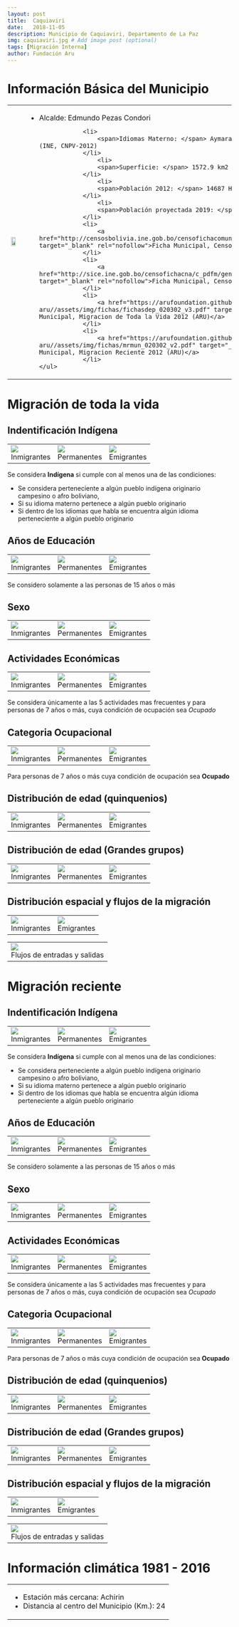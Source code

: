 ```yaml
---
layout: post
title:  Caquiaviri
date:   2018-11-05
description: Municipio de Caquiaviri, Departamento de La Paz
img: caquiaviri.jpg # Add image post (optional)
tags: [Migración Interna]
author: Fundación Aru
---
```


# Información Básica del Municipio

<table>
<tr>
<td>
<img src="https://arufoundation.github.io/oim-aru//assets/img/mun020302.pdf" width="70%" height="70%"/>
</td>
<td>

<ul><!-- left column -->
			<li><span>Alcalde: </span>  Edmundo Pezas Condori </li>
			
				<li>
					<span>Idiomas Materno: </span> Aymara 72%, Castellano 24%, Otros 4%. (INE, CNPV-2012)
				</li>
					<li>
					<span>Superficie: </span> 1572.9 km2
				</li>
					<li>
					<span>Población 2012: </span> 14687 Hab. (INE, CNPV-2012)
				</li>
					<li>
					<span>Población proyectada 2019: </span> 15372 Hab. (INE)
				</li>
				<li>
					<a href="http://censosbolivia.ine.gob.bo/censofichacomunidad/c_pdfm/generar_pdf/02/03/02/x" target="_blank" rel="nofollow">Ficha Municipal, Censo de Población 2012 (INE)</a>
				</li>
				<li>
					<a href="http://sice.ine.gob.bo/censofichacna/c_pdfm/generar_pdf/02/03/02/x" target="_blank" rel="nofollow">Ficha Municipal, Censo Agropecuario 2013 (INE)</a>
				</li>
				<li>
					<a href="https://arufoundation.github.io/oim-aru//assets/img/fichas/fichasdep_020302_v3.pdf" target="_blank" rel="nofollow">Ficha Municipal, Migracion de Toda la Vida 2012 (ARU)</a>
				</li>
				<li>
					<a href="https://arufoundation.github.io/oim-aru//assets/img/fichas/mrmun_020302_v2.pdf" target="_blank" rel="nofollow">Ficha Municipal, Migracion Reciente 2012 (ARU)</a>
				</li>
	</ul>

</td>
</tr>
</table>

# Migración de toda la vida

## Indentificación Indígena

<table>
<tr>
<td>
<img src="https://arufoundation.github.io/oim-aru//assets/img/fig/mt/etniai020302.pdf"/>
<div>Inmigrantes</div>
</td>
<td>
<img src="https://arufoundation.github.io/oim-aru//assets/img/fig/mt/etniap020302.pdf"/>
<div>Permanentes</div>
</td>
<td>
<img src="https://arufoundation.github.io/oim-aru//assets/img/fig/mt/etniao020302.pdf"/>
<div>Emigrantes</div>
</td>
</tr>
</table>

Se considera **Indígena** si cumple con al menos una de las condiciones:

* Se considera perteneciente a algún pueblo indígena originario campesino o afro boliviano,
* Si su idioma materno pertenece a algún pueblo originario
* Si dentro de los idiomas que habla se encuentra algún idioma perteneciente a algún pueblo originario

## Años de Educación

<table>
<tr>
<td>
<img src="https://arufoundation.github.io/oim-aru//assets/img/fig/mt/yedui020302.pdf"/>
<div>Inmigrantes</div>
</td>
<td>
<img src="https://arufoundation.github.io/oim-aru//assets/img/fig/mt/yedup020302.pdf"/>
<div>Permanentes</div>
</td>
<td>
<img src="https://arufoundation.github.io/oim-aru//assets/img/fig/mt/yeduo020302.pdf"/>
<div>Emigrantes</div>
</td>
</tr>
</table>

Se considero solamente a las personas de 15 años o más

## Sexo

<table>
<tr>
<td>
<img src="https://arufoundation.github.io/oim-aru//assets/img/fig/mt/sexin020302.pdf"/>
<div>Inmigrantes</div>
</td>
<td>
<img src="https://arufoundation.github.io/oim-aru//assets/img/fig/mt/sexper020302.pdf"/>
<div>Permanentes</div>
</td>
<td>
<img src="https://arufoundation.github.io/oim-aru//assets/img/fig/mt/sexout020302.pdf"/>
<div>Emigrantes</div>
</td>
</tr>
</table>

## Actividades Económicas

<table>
<tr>
<td>
<img src="https://arufoundation.github.io/oim-aru//assets/img/fig/mt/actin020302.pdf"/>
<div>Inmigrantes</div>
</td>
<td>
<img src="https://arufoundation.github.io/oim-aru//assets/img/fig/mt/actper020302.pdf"/>
<div>Permanentes</div>
</td>
<td>
<img src="https://arufoundation.github.io/oim-aru//assets/img/fig/mt/actout020302.pdf"/>
<div>Emigrantes</div>
</td>
</tr>
</table>

Se considera únicamente a las 5 actividades mas frecuentes y para personas de 7 años o más, cuya condición de ocupación sea *Ocupado*

## Categoria Ocupacional

<table>
<tr>
<td>
<img src="https://arufoundation.github.io/oim-aru//assets/img/fig/mt/ctin020302.pdf"/>
<div>Inmigrantes</div>
</td>
<td>
<img src="https://arufoundation.github.io/oim-aru//assets/img/fig/mt/ctper020302.pdf"/>
<div>Permanentes</div>
</td>
<td>
<img src="https://arufoundation.github.io/oim-aru//assets/img/fig/mt/ctout020302.pdf"/>
<div>Emigrantes</div>
</td>
</tr>
</table>

Para personas de 7 años o más cuya condición de ocupación sea **Ocupado**

## Distribución de edad (quinquenios)

<table>
<tr>
<td>
<img src="https://arufoundation.github.io/oim-aru//assets/img/fig/mt/agesin020302.pdf"/>
<div>Inmigrantes</div>
</td>
<td>
<img src="https://arufoundation.github.io/oim-aru//assets/img/fig/mt/agesper020302.pdf"/>
<div>Permanentes</div>
</td>
<td>
<img src="https://arufoundation.github.io/oim-aru//assets/img/fig/mt/agesout020302.pdf"/>
<div>Emigrantes</div>
</td>
</tr>
</table>

## Distribución de edad (Grandes grupos)

<table>
<tr>
<td>
<img src="https://arufoundation.github.io/oim-aru//assets/img/fig/mt/agegin020302.pdf"/>
<div>Inmigrantes</div>
</td>
<td>
<img src="https://arufoundation.github.io/oim-aru//assets/img/fig/mt/agegper020302.pdf"/>
<div>Permanentes</div>
</td>
<td>
<img src="https://arufoundation.github.io/oim-aru//assets/img/fig/mt/agegout020302.pdf"/>
<div>Emigrantes</div>
</td>
</tr>
</table>

## Distribución espacial y flujos de la migración

<table>
<tr>
<td>
<img src="https://arufoundation.github.io/oim-aru//assets/img/fig/mt/mpi020302.jpg"/>
<div>Inmigrantes</div>
</td>
<td>
<img src="https://arufoundation.github.io/oim-aru//assets/img/fig/mt/mpo020302.jpg"/>
<div>Emigrantes</div>
</td>
</tr>
</table>

<table align="middle">
<tr>
<td>
<img src="https://arufoundation.github.io/oim-aru//assets/img/fig/mt/flujo020302.pdf" />
<div>Flujos de entradas y salidas</div>
</td>
</tr>
</table>

# Migración reciente


## Indentificación Indígena

<table>
<tr>
<td>
<img src="https://arufoundation.github.io/oim-aru//assets/img/fig/mr/etniai020302.pdf"/>
<div>Inmigrantes</div>
</td>
<td>
<img src="https://arufoundation.github.io/oim-aru//assets/img/fig/mr/etniap020302.pdf"/>
<div>Permanentes</div>
</td>
<td>
<img src="https://arufoundation.github.io/oim-aru//assets/img/fig/mr/etniao020302.pdf"/>
<div>Emigrantes</div>
</td>
</tr>
</table>

Se considera **Indígena** si cumple con al menos una de las condiciones:

* Se considera perteneciente a algún pueblo indígena originario campesino o afro boliviano,
* Si su idioma materno pertenece a algún pueblo originario
* Si dentro de los idiomas que habla se encuentra algún idioma perteneciente a algún pueblo originario

## Años de Educación

<table>
<tr>
<td>
<img src="https://arufoundation.github.io/oim-aru//assets/img/fig/mr/yedui020302.pdf"/>
<div>Inmigrantes</div>
</td>
<td>
<img src="https://arufoundation.github.io/oim-aru//assets/img/fig/mr/yedup020302.pdf"/>
<div>Permanentes</div>
</td>
<td>
<img src="https://arufoundation.github.io/oim-aru//assets/img/fig/mr/yeduo020302.pdf"/>
<div>Emigrantes</div>
</td>
</tr>
</table>

Se considero solamente a las personas de 15 años o más

## Sexo

<table>
<tr>
<td>
<img src="https://arufoundation.github.io/oim-aru//assets/img/fig/mr/sexin020302.pdf"/>
<div>Inmigrantes</div>
</td>
<td>
<img src="https://arufoundation.github.io/oim-aru//assets/img/fig/mr/sexper020302.pdf"/>
<div>Permanentes</div>
</td>
<td>
<img src="https://arufoundation.github.io/oim-aru//assets/img/fig/mr/sexout020302.pdf"/>
<div>Emigrantes</div>
</td>
</tr>
</table>

## Actividades Económicas

<table>
<tr>
<td>
<img src="https://arufoundation.github.io/oim-aru//assets/img/fig/mr/actin020302.pdf"/>
<div>Inmigrantes</div>
</td>
<td>
<img src="https://arufoundation.github.io/oim-aru//assets/img/fig/mr/actper020302.pdf"/>
<div>Permanentes</div>
</td>
<td>
<img src="https://arufoundation.github.io/oim-aru//assets/img/fig/mr/actout020302.pdf"/>
<div>Emigrantes</div>
</td>
</tr>
</table>

Se considera únicamente a las 5 actividades mas frecuentes y para personas de 7 años o más, cuya condición de ocupación sea *Ocupado*

## Categoria Ocupacional

<table>
<tr>
<td>
<img src="https://arufoundation.github.io/oim-aru//assets/img/fig/mr/ctin020302.pdf"/>
<div>Inmigrantes</div>
</td>
<td>
<img src="https://arufoundation.github.io/oim-aru//assets/img/fig/mr/ctper020302.pdf"/>
<div>Permanentes</div>
</td>
<td>
<img src="https://arufoundation.github.io/oim-aru//assets/img/fig/mr/ctout020302.pdf"/>
<div>Emigrantes</div>
</td>
</tr>
</table>

Para personas de 7 años o más cuya condición de ocupación sea **Ocupado**

## Distribución de edad (quinquenios)

<table>
<tr>
<td>
<img src="https://arufoundation.github.io/oim-aru//assets/img/fig/mr/agesin020302.pdf"/>
<div>Inmigrantes</div>
</td>
<td>
<img src="https://arufoundation.github.io/oim-aru//assets/img/fig/mr/agesper020302.pdf"/>
<div>Permanentes</div>
</td>
<td>
<img src="https://arufoundation.github.io/oim-aru//assets/img/fig/mr/agesout020302.pdf"/>
<div>Emigrantes</div>
</td>
</tr>
</table>

## Distribución de edad (Grandes grupos)

<table>
<tr>
<td>
<img src="https://arufoundation.github.io/oim-aru//assets/img/fig/mr/agegin020302.pdf"/>
<div>Inmigrantes</div>
</td>
<td>
<img src="https://arufoundation.github.io/oim-aru//assets/img/fig/mr/agegper020302.pdf"/>
<div>Permanentes</div>
</td>
<td>
<img src="https://arufoundation.github.io/oim-aru//assets/img/fig/mr/agegout020302.pdf"/>
<div>Emigrantes</div>
</td>
</tr>
</table>

## Distribución espacial y flujos de la migración

<table>
<tr>
<td>
<img src="https://arufoundation.github.io/oim-aru//assets/img/fig/mr/mpi020302.jpg"/>
<div>Inmigrantes</div>
</td>
<td>
<img src="https://arufoundation.github.io/oim-aru//assets/img/fig/mr/mpo020302.jpg"/>
<div>Emigrantes</div>
</td>
</tr>
</table>

<table align="middle">
<tr>
<td>
<img src="https://arufoundation.github.io/oim-aru//assets/img/fig/mr/flujo020302.pdf" />
<div>Flujos de entradas y salidas</div>
</td>
</tr>
</table>

# Información climática 1981 - 2016

<table>
<tr>

<td>

<ul><!-- left column -->
	<li><span>Estación más cercana: </span> Achirin  </li>
	<li><span>Distancia al centro del Municipio (Km.): </span> 24</li>
</ul>

</td>
</tr>
</table>

<html>
  <head>
    <script src="csi.js"></script>
  </head>
  <body>
    <div data-include="https://arufoundation.github.io/oim-aru//assets/img/yocallatm.html"></div>
  </body>
</html>